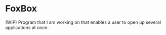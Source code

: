 # FoxBox
(WIP) Program that I am working on that enables a user to open up several applications at once.
